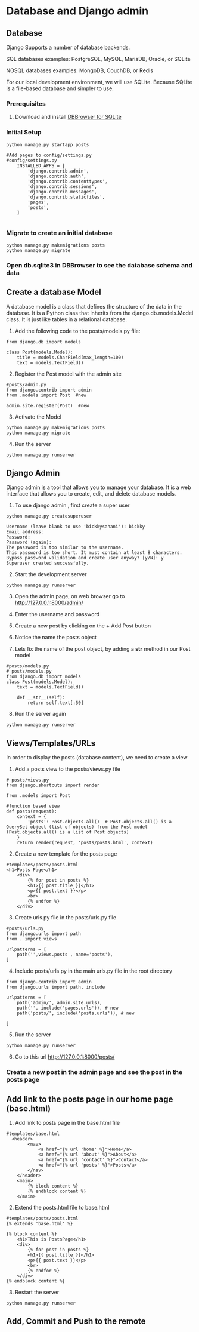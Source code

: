 # Database and Django admin
## Database 
Django Supports a number of database backends.

SQL databases examples:
PostgreSQL, MySQL, MariaDB, Oracle, or SQLite

NOSQL databases examples:
MongoDB, CouchDB, or Redis


For our local development environment, we will use SQLite. Because SQLite is a file-based database and simpler to use.

### Prerequisites
1. Download and install <a href="https://sqlitebrowser.org/dl/"> DBBrowser for SQLite </a>

### Initial Setup
```
python manage.py startapp posts

#Add pages to config/settings.py
#config/settings.py
    INSTALLED_APPS = [
        'django.contrib.admin',
        'django.contrib.auth',
        'django.contrib.contenttypes',
        'django.contrib.sessions',
        'django.contrib.messages',
        'django.contrib.staticfiles',
        'pages',
        'posts',
    ]


```
### Migrate to create an initial database
```
python manage.py makemigrations posts
python manage.py migrate
```
### Open db.sqlite3 in DBBrowser to see the database schema and data 

## Create a database Model
A database model is a class that defines the structure of the data in the database. It is a Python class that inherits from the django.db.models.Model class. It is just like tables in a relational database.

1. Add the following code to the posts/models.py file:
```
from django.db import models

class Post(models.Model):
    title = models.CharField(max_length=100)
    text = models.TextField()

```
2. Register the Post model with the admin site
```
#posts/admin.py
from django.contrib import admin
from .models import Post  #new

admin.site.register(Post)  #new
```
3. Activate the Model
```
python manage.py makemigrations posts
python manage.py migrate
```
4. Run the server
```
python manage.py runserver
```

## Django Admin
Django admin is a tool that allows you to manage your database. It is a web interface that allows you to create, edit, and delete database models.

1. To use django admin , first create a super user
```
python manage.py createsuperuser

Username (leave blank to use 'bickkysahani'): bickky
Email address: 
Password: 
Password (again): 
The password is too similar to the username.
This password is too short. It must contain at least 8 characters.
Bypass password validation and create user anyway? [y/N]: y
Superuser created successfully.

```

2. Start the development server
```     
python manage.py runserver
``` 
3. Open the admin page, on web browser go to http://127.0.0.1:8000/admin/

4. Enter the username and password

5. Create a new post by clicking on the + Add Post button
6. Notice the name the posts object

7. Lets fix the name of the post object, by adding a __str__ method in our Post model
```
#posts/models.py
# posts/models.py
from django.db import models
class Post(models.Model):
    text = models.TextField()

    def __str__(self):
        return self.text[:50]
```
8. Run the server again
```
python manage.py runserver
```

## Views/Templates/URLs
In order to display the posts (database content), we need to create a view

1. Add a posts view to the posts/views.py file
```
# posts/views.py
from django.shortcuts import render

from .models import Post

#function based view
def posts(request):
    context = {
        'posts': Post.objects.all()  # Post.objects.all() is a QuerySet object (list of objects) from the Post model (Post.objects.all() is a list of Post objects)
    }
    return render(request, 'posts/posts.html', context)
```

2. Create a new template for the posts page
```
#templates/posts/posts.html
<h1>Posts Page</h1>
    <div>
        {% for post in posts %}
        <h1>{{ post.title }}</h1>
        <p>{{ post.text }}</p>
        <br>
        {% endfor %}
    </div>

```

3. Create urls.py file in the posts/urls.py file
```
#posts/urls.py
from django.urls import path
from . import views

urlpatterns = [
    path('',views.posts , name='posts'),
]
```

4. Include posts/urls.py in the main urls.py file in the root directory
```
from django.contrib import admin
from django.urls import path, include

urlpatterns = [
    path('admin/', admin.site.urls),
    path('', include('pages.urls')), # new
    path('posts/', include('posts.urls')), # new

]

```

5. Run the server
```
python manage.py runserver
```
6. Go to this url http://127.0.0.1:8000/posts/


### Create a new post in the admin page and see the post in the posts page


## Add link to the posts page in our home page (base.html)
1. Add link to posts page in the base.html file
```
#templates/base.html
  <header>
        <nav>
            <a href="{% url 'home' %}">Home</a>
            <a href="{% url 'about' %}">About</a>
            <a href="{% url 'contact' %}">Contact</a>
            <a href="{% url 'posts' %}">Posts</a>
        </nav>
    </header>
    <main>
        {% block content %}
        {% endblock content %}
    </main>
```

2. Extend the posts.html file to base.html
```
#templates/posts/posts.html
{% extends 'base.html' %}

{% block content %}
    <h1>This is PostsPage</h1>
    <div>
        {% for post in posts %}
        <h1>{{ post.title }}</h1>
        <p>{{ post.text }}</p>
        <br>
        {% endfor %}
    </div>
{% endblock content %}
```

3. Restart the server
```
python manage.py runserver
```

## Add, Commit and Push to the remote 
